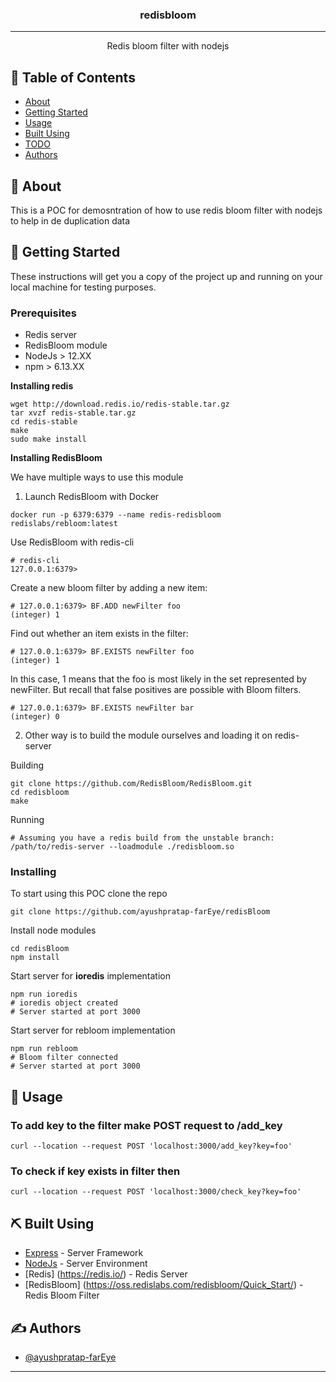 <h3 align="center">redisbloom</h3>

---

<p align="center"> Redis bloom filter with nodejs
    <br> 
</p>

## 📝 Table of Contents

- [About](#about)
- [Getting Started](#getting_started)
- [Usage](#usage)
- [Built Using](#built_using)
- [TODO](./TODO.md)
- [Authors](#authors)

## 🧐 About <a name = "about"></a>

This is a POC for demosntration of how to use redis bloom filter with nodejs
to help in de duplication data

## 🏁 Getting Started <a name = "getting_started"></a>

These instructions will get you a copy of the project up and running on your local machine for testing purposes.

### Prerequisites

- Redis server
- RedisBloom module
- NodeJs > 12.XX
- npm > 6.13.XX

**Installing redis**

```
wget http://download.redis.io/redis-stable.tar.gz
tar xvzf redis-stable.tar.gz
cd redis-stable
make
sudo make install
```

**Installing RedisBloom**

We have multiple ways to use this module

1. Launch RedisBloom with Docker 
```
docker run -p 6379:6379 --name redis-redisbloom redislabs/rebloom:latest
```
Use RedisBloom with redis-cli
```
# redis-cli
127.0.0.1:6379>
```
Create a new bloom filter by adding a new item:
```
# 127.0.0.1:6379> BF.ADD newFilter foo
(integer) 1
```
Find out whether an item exists in the filter:
```
# 127.0.0.1:6379> BF.EXISTS newFilter foo
(integer) 1
```
In this case, 1 means that the foo is most likely in the set represented by newFilter. But recall that false positives are possible with Bloom filters.
```
# 127.0.0.1:6379> BF.EXISTS newFilter bar
(integer) 0
```

2. Other way is to build the module ourselves and loading it on redis-server

Building
```
git clone https://github.com/RedisBloom/RedisBloom.git
cd redisbloom
make
```

Running

```
# Assuming you have a redis build from the unstable branch:
/path/to/redis-server --loadmodule ./redisbloom.so
```

### Installing

To start using this POC clone the repo

```
git clone https://github.com/ayushpratap-farEye/redisBloom
```

Install node modules

```
cd redisBloom
npm install
```

Start server for **ioredis** implementation
```
npm run ioredis
# ioredis object created
# Server started at port 3000
```

Start server for rebloom implementation
```
npm run rebloom
# Bloom filter connected
# Server started at port 3000
```

## 🎈 Usage <a name="usage"></a>

### To add key to the filter make POST request to **/add_key**
```
curl --location --request POST 'localhost:3000/add_key?key=foo'
```

### To check if key exists in filter then
```
curl --location --request POST 'localhost:3000/check_key?key=foo'
```

## ⛏️ Built Using <a name = "built_using"></a>

- [Express](https://expressjs.com/) - Server Framework
- [NodeJs](https://nodejs.org/en/) - Server Environment
- [Redis] (https://redis.io/) - Redis Server
- [RedisBloom] (https://oss.redislabs.com/redisbloom/Quick_Start/) - Redis Bloom Filter

## ✍️ Authors <a name = "authors"></a>

- [@ayushpratap-farEye](https://github.com/ayushpratap-farEye)
---
